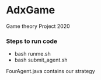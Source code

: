 # AdxGame
Game theory Project 2020

### Steps to run code
- bash runme.sh 
- bash submit_agent.sh


FourAgent.java contains our strategy
